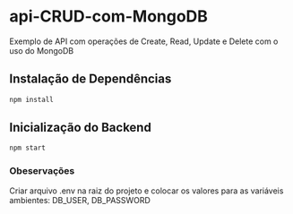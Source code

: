 # api-CRUD-com-MongoDB

Exemplo de API com operações de Create, Read, Update e Delete com o uso do MongoDB

## Instalação de Dependências

```cmd
npm install
```

## Inicialização do Backend

```cmd
npm start
```

### Obeservações
Criar arquivo .env na raiz do projeto e colocar os valores para as variáveis ambientes: DB_USER, DB_PASSWORD